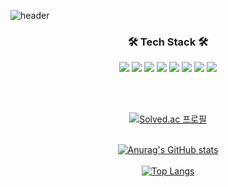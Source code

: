 ![header](https://capsule-render.vercel.app/api?type=Waving&color=gradient&height=250&section=header&text=Jiwon%20Jeong&fontSize=90)
<h3 align="center">🛠 Tech Stack 🛠</h3>
<p align="center">
  <img src="https://img.shields.io/badge/html5-%23E34F26.svg?style=for-the-badge&logo=html5&logoColor=white"/>
  <img src="https://img.shields.io/badge/css3-%231572B6.svg?style=for-the-badge&logo=css3&logoColor=white"/>
  <img src="https://img.shields.io/badge/javascript-%23323330.svg?style=for-the-badge&logo=javascript&logoColor=%23F7DF1E"/>
  <img src="https://img.shields.io/badge/java-%23ED8B00.svg?style=for-the-badge&logo=java&logoColor=white"/>
  <img src="https://img.shields.io/badge/react-%2320232a.svg?style=for-the-badge&logo=react&logoColor=%2361DAFB"/>
  <img src="https://img.shields.io/badge/spring-%236DB33F.svg?style=for-the-badge&logo=spring&logoColor=white"/>
  <img src="https://img.shields.io/badge/mysql-%2300f.svg?style=for-the-badge&logo=mysql&logoColor=white"/>
  <img src="https://img.shields.io/badge/Oracle-F80000?style=for-the-badge&logo=oracle&logoColor=white"/>
<p> 
<br>
<br>
<div align="center">
    
[![Solved.ac
프로필](http://mazassumnida.wtf/api/v2/generate_badge?boj=ziwon9412)](https://solved.ac/ziwon9412)
<br>
<br>
    
[![Anurag's GitHub stats](https://github-readme-stats.vercel.app/api?username=jiwon9412)](https://github.com/anuraghazra/github-readme-stats)
<br>
<br>
[![Top Langs](https://github-readme-stats.vercel.app/api/top-langs/?username=jiwon9412&langs_count=8)](https://github.com/jiwon9412/github-readme-stats)
    
</div>
